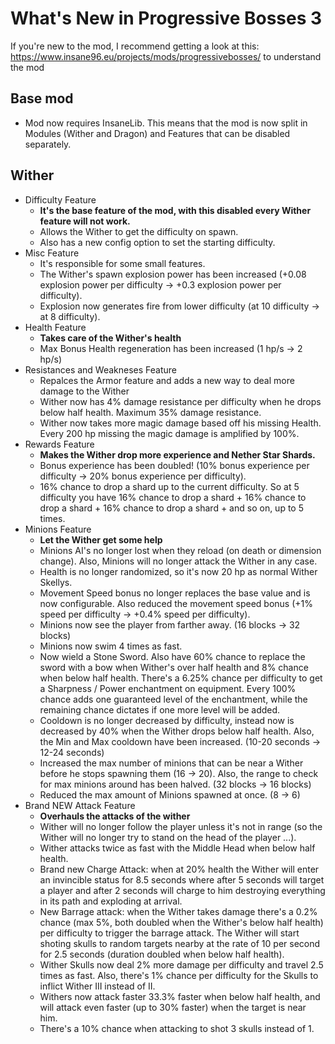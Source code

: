 # What's New in Progressive Bosses 3

If you're new to the mod, I recommend getting a look at this: https://www.insane96.eu/projects/mods/progressivebosses/ to understand the mod

## Base mod
* Mod now requires InsaneLib. This means that the mod is now split in Modules (Wither and Dragon) and Features that can be disabled separately.

## Wither
* Difficulty Feature
    * **It's the base feature of the mod, with this disabled every Wither feature will not work.**
    * Allows the Wither to get the difficulty on spawn.
    * Also has a new config option to set the starting difficulty.
* Misc Feature
    * It's responsible for some small features.
    * The Wither's spawn explosion power has been increased (+0.08 explosion power per difficulty -> +0.3 explosion power per difficulty).
    * Explosion now generates fire from lower difficulty (at 10 difficulty -> at 8 difficulty).
* Health Feature
    * **Takes care of the Wither's health**
    * Max Bonus Health regeneration has been increased (1 hp/s -> 2 hp/s)
* Resistances and Weakneses Feature
    * Repalces the Armor feature and adds a new way to deal more damage to the Wither
    * Wither now has 4% damage resistance per difficulty when he drops below half health. Maximum 35% damage resistance.
    * Wither now takes more magic damage based off his missing Health. Every 200 hp missing the magic damage is amplified by 100%.
* Rewards Feature
    * **Makes the Wither drop more experience and Nether Star Shards.**
    * Bonus experience has been doubled! (10% bonus experience per difficulty -> 20% bonus experience per difficulty).
    * 16% chance to drop a shard up to the current difficulty. So at 5 difficulty you have 16% chance to drop a shard + 16% chance to drop a shard + 16% chance to drop a shard + and so on, up to 5 times.
* Minions Feature
    * **Let the Wither get some help**
    * Minions AI's no longer lost when they reload (on death or dimension change). Also, Minions will no longer attack the Wither in any case.
    * Health is no longer randomized, so it's now 20 hp as normal Wither Skellys.
    * Movement Speed bonus no longer replaces the base value and is now configurable. Also reduced the movement speed bonus (+1% speed per difficulty -> +0.4% speed per difficulty).
    * Minions now see the player from farther away. (16 blocks -> 32 blocks)
    * Minions now swim 4 times as fast.
    * Now wield a Stone Sword. Also have 60% chance to replace the sword with a bow when Wither's over half health and 8% chance when below half health. There's a 6.25% chance per difficulty to get a Sharpness / Power enchantment on equipment. Every 100% chance adds one guaranteed level of the enchantment, while the remaining chance dictates if one more level will be added.
    * Cooldown is no longer decreased by difficulty, instead now is decreased by 40% when the Wither drops below half health. Also, the Min and Max cooldown have been increased. (10-20 seconds -> 12-24 seconds)
    * Increased the max number of minions that can be near a Wither before he stops spawning them (16 -> 20). Also, the range to check for max minions around has been halved. (32 blocks -> 16 blocks)
    * Reduced the max amount of Minions spawned at once. (8 -> 6)
* Brand NEW Attack Feature
    * **Overhauls the attacks of the wither**
    * Wither will no longer follow the player unless it's not in range (so the Wither will no longer try to stand on the head of the player ...).
    * Wither attacks twice as fast with the Middle Head when below half health.
    * Brand new Charge Attack: when at 20% health the Wither will enter an invincible status for 8.5 seconds where after 5 seconds will target a player and after 2 seconds will charge to him destroying everything in its path and exploding at arrival.
    * New Barrage attack: when the Wither takes damage there's a 0.2% chance (max 5%, both doubled when the Wither's below half health) per difficulty to trigger the barrage attack. The Wither will start shoting skulls to random targets nearby at the rate of 10 per second for 2.5 seconds (duration doubled when below half health).
    * Wither Skulls now deal 2% more damage per difficulty and travel 2.5 times as fast. Also, there's 1% chance per difficulty for the Skulls to inflict Wither III instead of II.
    * Withers now attack faster 33.3% faster when below half health, and will attack even faster (up to 30% faster) when the target is near him.
    * There's a 10% chance when attacking to shot 3 skulls instead of 1.
